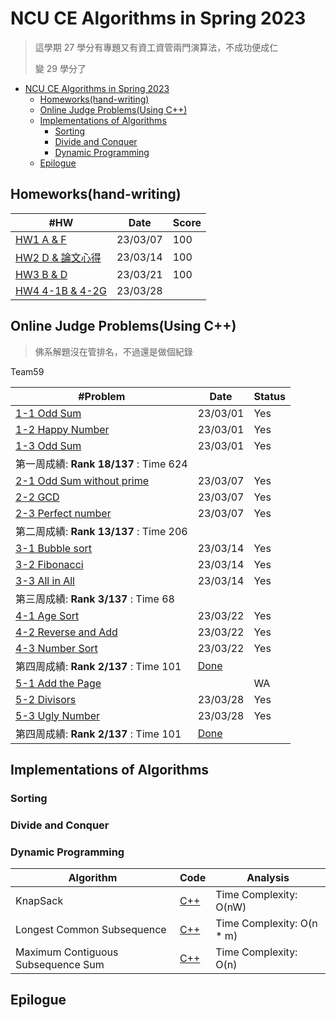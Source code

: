 # NCU CE Algorithms in Spring 2023

> 這學期 27 學分有專題又有資工資管兩門演算法，不成功便成仁
>
> 變 29 學分了

- [NCU CE Algorithms in Spring 2023](#ncu-ce-algorithms-in-spring-2023)
  - [Homeworks(hand-writing)](#homeworkshand-writing)
  - [Online Judge Problems(Using C++)](#online-judge-problemsusing-c)
  - [Implementations of Algorithms](#implementations-of-algorithms)
    - [Sorting](#sorting)
    - [Divide and Conquer](#divide-and-conquer)
    - [Dynamic Programming](#dynamic-programming)
  - [Epilogue](#epilogue)

## Homeworks(hand-writing)

| #HW                                                  | Date     | Score |
| ---------------------------------------------------- | -------- | ----- |
| [HW1 A & F](./homeworks/hw1/)                        | 23/03/07 | 100   |
| [HW2 D & 論文心得](./homeworks/hw2/)                 | 23/03/14 | 100   |
| [HW3 B & D](./homeworks/hw3/)                        | 23/03/21 | 100   |
| [HW4 4-1B & 4-2G](./homeworks/hw4/HW4_109403019.pdf) | 23/03/28 |       |

## Online Judge Problems(Using C++)

> 佛系解題沒在管排名，不過還是做個紀錄

Team59

| #Problem                                                                    | Date                                  | Status |
| --------------------------------------------------------------------------- | ------------------------------------- | ------ |
| [1-1 Odd Sum](./oj-problems/01/1-1_odd_sum.cpp)                             | 23/03/01                              | Yes    |
| [1-2 Happy Number](./oj-problems/01/1-2_happy_number.cpp)                   | 23/03/01                              | Yes    |
| [1-3 Odd Sum](./oj-problems/01/1-1_odd_sum.cpp)                             | 23/03/01                              | Yes    |
| 第一周成績: **Rank 18/137** : Time 624                                      |                                       |        |
| [2-1 Odd Sum without prime](./oj-problems/02/2-1_odd_sum_without_prime.cpp) | 23/03/07                              | Yes    |
| [2-2 GCD](./oj-problems/02/2-2_GCD.cpp)                                     | 23/03/07                              | Yes    |
| [2-3 Perfect number](./oj-problems/02/2-3_perfect_number.cpp)               | 23/03/07                              | Yes    |
| 第二周成績: **Rank 13/137** : Time 206                                      |                                       |        |
| [3-1 Bubble sort](./oj-problems/03/3-1_bubble.cpp)                          | 23/03/14                              | Yes    |
| [3-2 Fibonacci](./oj-problems/03/3-2_fibonacci.cpp)                         | 23/03/14                              | Yes    |
| [3-3 All in All](./oj-problems/03/3-3_all_int_all.cpp)                      | 23/03/14                              | Yes    |
| 第三周成績: **Rank 3/137** : Time 68                                        |                                       |        |
| [4-1 Age Sort](./oj-problems/04/4-1_age_sort.cpp)                           | 23/03/22                              | Yes    |
| [4-2 Reverse and Add](./oj-problems/04/4-2_reverse_and_add.cpp)             | 23/03/22                              | Yes    |
| [4-3 Number Sort](./oj-problems/04/4-3_number_sort.cpp)                     | 23/03/22                              | Yes    |
| 第四周成績: **Rank 2/137** : Time 101                                       | [Done](./oj-problems/src/04-0321.png) |        |
| [5-1 Add the Page](./oj-problems/05/5-1_add_the_page.cpp)                   |                                       | WA     |
| [5-2 Divisors](./oj-problems/05/5-2_divisors.cpp)                           | 23/03/28                              | Yes    |
| [5-3 Ugly Number](./oj-problems/05/5-3_ugly_number.cpp)                     | 23/03/28                              | Yes    |
| 第四周成績: **Rank 2/137** : Time 101                                       | [Done](./oj-problems/src/04-0321.png) |        |

## Implementations of Algorithms

### Sorting

### Divide and Conquer

### Dynamic Programming

| Algorithm                          | Code                                     | Analysis                   |
| ---------------------------------- | ---------------------------------------- | -------------------------- |
| KnapSack                           | [C++](./implementations/DP-KnapSack.cpp) | Time Complexity: O(nW)     |
| Longest Common Subsequence         | [C++](./implementations/DP-LCS.cpp)      | Time Complexity: O(n \* m) |
| Maximum Contiguous Subsequence Sum | [C++](./implementations/DP-MCSS.cpp)     | Time Complexity: O(n)      |

## Epilogue
